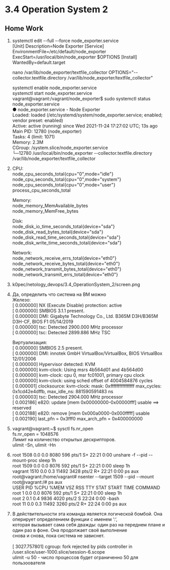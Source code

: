 # 3.4 Operation System 2
## Home Work
1.  systemctl edit --full --force node_exporter.service    
    [Unit]
    Description=Node Exporter
    [Service]
    EnvironmentFile=/etc/default/node_exporter
    ExecStart=/usr/local/bin/node_exporter $OPTIONS
    [Install]
    WantedBy=default.target  
      
    nano /var/lib/node_exporter/textfile_collector
    OPTIONS="--collector.textfile.directory /var/lib/node_exporter/textfile_collector"    

    systemctl enable node_exporter.service    
    systemctl start node_exporter.service    
    vagrant@vagrant:/vagrant/node_exporter$ sudo systemctl status node_exporter.service  
    ● node_exporter.service - Node Exporter  
        Loaded: loaded (/etc/systemd/system/node_exporter.service; enabled; vendor preset: enabled)  
        Active: active (running) since Wed 2021-11-24 17:27:02 UTC; 13s ago  
        Main PID: 12780 (node_exporter)  
            Tasks: 4 (limit: 1071)  
            Memory: 2.3M  
            CGroup: /system.slice/node_exporter.service  
                    └─12780 /usr/local/bin/node_exporter --collector.textfile.directory /var/lib/node_exporter/textfile_collector  


2.  CPU:  
    node_cpu_seconds_total{cpu="0",mode="idle"}  
    node_cpu_seconds_total{cpu="0",mode="system"}   
    node_cpu_seconds_total{cpu="0",mode="user"}   
    process_cpu_seconds_total  
      
    Memory:  
    node_memory_MemAvailable_bytes   
    node_memory_MemFree_bytes  
      
    Disk:  
    node_disk_io_time_seconds_total{device="sda"}   
    node_disk_read_bytes_total{device="sda"}   
    node_disk_read_time_seconds_total{device="sda"}   
    node_disk_write_time_seconds_total{device="sda"}  
      
    Network:  
    node_network_receive_errs_total{device="eth0"}   
    node_network_receive_bytes_total{device="eth0"}   
    node_network_transmit_bytes_total{device="eth0"}  
    node_network_transmit_errs_total{device="eth0"}  

3.  k0pec/netology_devops/3.4_OperationSystem_2/screen.png
4.  Да, определить что система на ВМ можно  
    Железо:  
    [    0.000000] NX (Execute Disable) protection: active  
    [    0.000000] SMBIOS 3.1.1 present.  
    [    0.000000] DMI: Gigabyte Technology Co., Ltd. B365M D3H/B365M D3H-CF, BIOS F1 05/14/2019  
    [    0.000000] tsc: Detected 2900.000 MHz processor  
    [    0.000000] tsc: Detected 2899.886 MHz TSC  

    Виртуализация:    
    [    0.000000] SMBIOS 2.5 present.  
    [    0.000000] DMI: innotek GmbH VirtualBox/VirtualBox, BIOS VirtualBox 12/01/2006  
    [    0.000000] Hypervisor detected: KVM  
    [    0.000000] kvm-clock: Using msrs 4b564d01 and 4b564d00  
    [    0.000000] kvm-clock: cpu 0, msr fc01001, primary cpu clock  
    [    0.000000] kvm-clock: using sched offset of 4004584876 cycles  
    [    0.000001] clocksource: kvm-clock: mask: 0xffffffffffffffff max_cycles: 0x1cd42e4dffb, max_idle_ns: 881590591483 ns  
    [    0.000003] tsc: Detected 2904.000 MHz processor  
    [    0.002186] e820: update [mem 0x00000000-0x00000fff] usable ==> reserved  
    [    0.002188] e820: remove [mem 0x000a0000-0x000fffff] usable  
    [    0.002190] last_pfn = 0x3fff0 max_arch_pfn = 0x400000000  
5.  vagrant@vagrant:~$ sysctl fs.nr_open  
    fs.nr_open = 1048576  
    Лимит на количество открытых дескрипторов.  
    ulimit -Sn, ulimit -Hn  
6.  root        1508  0.0  0.0   8080   596 pts/1    S+   22:21   0:00 unshare -f --pid --mount-proc sleep 1h  
    root        1509  0.0  0.0   8076   592 pts/1    S+   22:21   0:00 sleep 1h  
    vagrant     1510  0.0  0.3  11492  3428 pts/2    R+   22:21   0:00 ps aux  
    root@vagrant:/home/vagrant# nsenter --target 1509 --pid --mount  
    root@vagrant:/# ps aux  
    USER         PID %CPU %MEM    VSZ   RSS TTY      STAT START   TIME COMMAND  
    root           1  0.0  0.0   8076   592 pts/1    S+   22:21   0:00 sleep 1h  
    root           2  0.1  0.4   9836  4020 pts/2    S    22:24   0:00 -bash  
    root          11  0.0  0.3  11492  3260 pts/2    R+   22:24   0:00 ps aux  
7.  В действительности эта команда является логической бомбой. Она оперирует определением функции с именем ‘:‘, <br/>    которая  вызывает сама себя дважды: один раз на переднем плане и один раз в фоне. Она продолжает своё выполнение <br/> снова и снова, пока система не зависнет. <br/>  
    [ 3027.757801] cgroup: fork rejected by pids controller in /user.slice/user-1000.slice/session-6.scope  
    ulimit -u 50 - число процессов будет ограниченно 50 для пользоователя  


      
